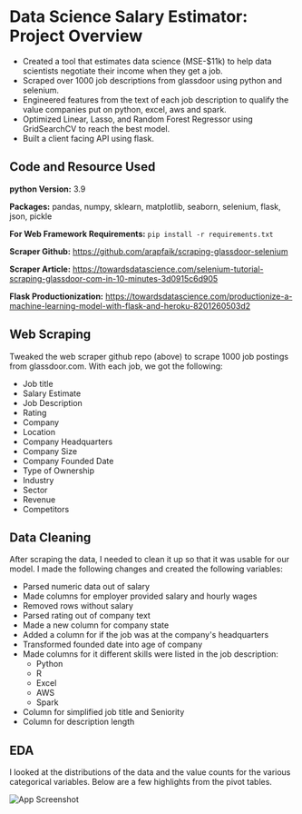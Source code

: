 
# Data Science Salary Estimator: Project Overview

* Created a tool that estimates data science (MSE-$11k) to help data scientists negotiate their income when they get a job.
* Scraped over 1000 job descriptions from glassdoor using python and selenium.
* Engineered features from the text of each job description to qualify the value companies put on python, excel, aws and spark.
* Optimized Linear, Lasso, and Random Forest Regressor using GridSearchCV to reach the best model.
* Built a client facing API using flask.

## Code and Resource Used

**python Version:** 3.9

**Packages:** pandas, numpy, sklearn, matplotlib, seaborn, selenium, flask, json, pickle

**For Web Framework Requirements:** `pip install -r requirements.txt`

**Scraper Github:** https://github.com/arapfaik/scraping-glassdoor-selenium

**Scraper Article:** https://towardsdatascience.com/selenium-tutorial-scraping-glassdoor-com-in-10-minutes-3d0915c6d905

**Flask Productionization:** https://towardsdatascience.com/productionize-a-machine-learning-model-with-flask-and-heroku-8201260503d2

## Web Scraping
Tweaked the web scraper github repo (above) to scrape 1000 job postings from glassdoor.com. With each job, we got the following:

* Job title
* Salary Estimate
* Job Description
* Rating
* Company
* Location
* Company Headquarters
* Company Size
* Company Founded Date
* Type of Ownership
* Industry
* Sector
* Revenue
* Competitors

## Data Cleaning
After scraping the data, I needed to clean it up so that it was usable for our model. I made the following changes and created the following variables:

* Parsed numeric data out of salary
* Made columns for employer provided salary and hourly wages
* Removed rows without salary
* Parsed rating out of company text
* Made a new column for company state
* Added a column for if the job was at the company's headquarters
* Transformed founded date into age of company
* Made columns for it different skills were listed in the job description:
    * Python
    * R
    * Excel
    * AWS
    * Spark
* Column for simplified job title and Seniority
* Column for description length

## EDA
I looked at the distributions of the data and the value counts for the various categorical variables. Below are a few highlights from the pivot tables.

![App Screenshot]('https://raw.githubusercontent.com/Franky-Saxena/ds_salary_proj/main/download.png')

